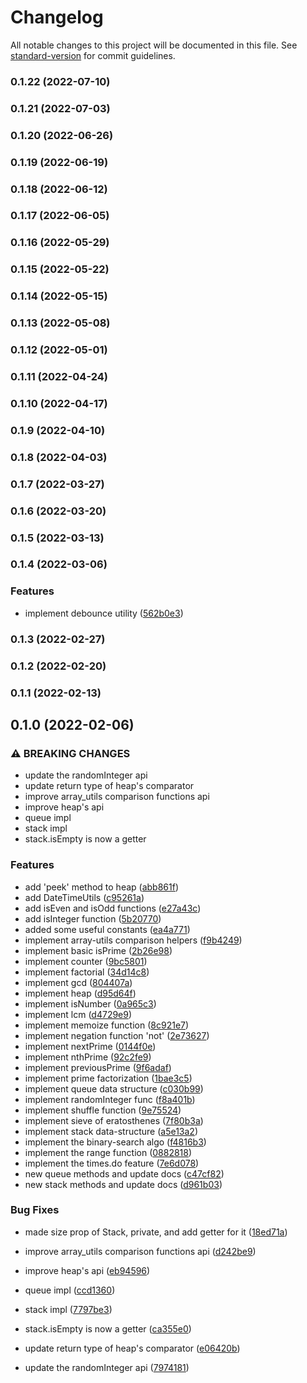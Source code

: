# Changelog

All notable changes to this project will be documented in this file. See [standard-version](https://github.com/conventional-changelog/standard-version) for commit guidelines.

### 0.1.22 (2022-07-10)

### 0.1.21 (2022-07-03)

### 0.1.20 (2022-06-26)

### 0.1.19 (2022-06-19)

### 0.1.18 (2022-06-12)

### 0.1.17 (2022-06-05)

### 0.1.16 (2022-05-29)

### 0.1.15 (2022-05-22)

### 0.1.14 (2022-05-15)

### 0.1.13 (2022-05-08)

### 0.1.12 (2022-05-01)

### 0.1.11 (2022-04-24)

### 0.1.10 (2022-04-17)

### 0.1.9 (2022-04-10)

### 0.1.8 (2022-04-03)

### 0.1.7 (2022-03-27)

### 0.1.6 (2022-03-20)

### 0.1.5 (2022-03-13)

### 0.1.4 (2022-03-06)


### Features

* implement debounce utility ([562b0e3](https://vighnesh153/vighnesh153/py-utils/commit/562b0e3c0102b1c28f0bcd42a545beaee7bd1e15))

### 0.1.3 (2022-02-27)

### 0.1.2 (2022-02-20)

### 0.1.1 (2022-02-13)

## 0.1.0 (2022-02-06)


### ⚠ BREAKING CHANGES

* update the randomInteger api
* update return type of heap's comparator
* improve array_utils comparison functions api
* improve heap's api
* queue impl
* stack impl
* stack.isEmpty is now a getter

### Features

* add 'peek' method to heap ([abb861f](https://vighnesh153/vighnesh153/py-utils/commit/abb861f788705c9a58049f379b43fb9158ebbd4b))
* add DateTimeUtils ([c95261a](https://vighnesh153/vighnesh153/py-utils/commit/c95261af61514aa3bd012a99509193e249305725))
* add isEven and isOdd functions ([e27a43c](https://vighnesh153/vighnesh153/py-utils/commit/e27a43ce76acee60a647ef8c66747db84c9b090a))
* add isInteger function ([5b20770](https://vighnesh153/vighnesh153/py-utils/commit/5b2077077fdd628f0e2558b4f21d22aa07c75a5b))
* added some useful constants ([ea4a771](https://vighnesh153/vighnesh153/py-utils/commit/ea4a771e0eb045198448aebb29e05ca23d37cecd))
* implement array-utils comparison helpers ([f9b4249](https://vighnesh153/vighnesh153/py-utils/commit/f9b4249c6f61ed1dc65303573062bfb200a9a940))
* implement basic isPrime ([2b26e98](https://vighnesh153/vighnesh153/py-utils/commit/2b26e98084bfb6547d7ca8373529048483ee611a))
* implement counter ([9bc5801](https://vighnesh153/vighnesh153/py-utils/commit/9bc5801e9815c8d3c23523f29c0869c9839e9dcc))
* implement factorial ([34d14c8](https://vighnesh153/vighnesh153/py-utils/commit/34d14c886ece7aaa1b183386d5da30169acc3c8a))
* implement gcd ([804407a](https://vighnesh153/vighnesh153/py-utils/commit/804407a21bcdb872d78121260a86eb234453585d))
* implement heap ([d95d64f](https://vighnesh153/vighnesh153/py-utils/commit/d95d64fe80d26ce5675db0c7099818279195bd11))
* implement isNumber ([0a965c3](https://vighnesh153/vighnesh153/py-utils/commit/0a965c3d9b700d83b3ded12be0ce20353c22a451))
* implement lcm ([d4729e9](https://vighnesh153/vighnesh153/py-utils/commit/d4729e9c47b24ea8d306d05648675c75048bed8b))
* implement memoize function ([8c921e7](https://vighnesh153/vighnesh153/py-utils/commit/8c921e726e2ee9feb9a82b691e9e495b4b23e0d3))
* implement negation function 'not' ([2e73627](https://vighnesh153/vighnesh153/py-utils/commit/2e73627934ac964d4d4467d45e97912516ef49a6))
* implement nextPrime ([0144f0e](https://vighnesh153/vighnesh153/py-utils/commit/0144f0eb34a1d58447e3ba745da59d74380a2297))
* implement nthPrime ([92c2fe9](https://vighnesh153/vighnesh153/py-utils/commit/92c2fe934668716d1094572d402864878b0991b9))
* implement previousPrime ([9f6adaf](https://vighnesh153/vighnesh153/py-utils/commit/9f6adaf75f1e1cc4ade73c2ce8850eea521ebdbb))
* implement prime factorization ([1bae3c5](https://vighnesh153/vighnesh153/py-utils/commit/1bae3c5c008ba7acc96f2e6ff81fb20330eb2352))
* implement queue data structure ([c030b99](https://vighnesh153/vighnesh153/py-utils/commit/c030b991d265a05387500331e9246bdab3f8c654))
* implement randomInteger func ([f8a401b](https://vighnesh153/vighnesh153/py-utils/commit/f8a401b30a33bcdba8b17f8635ea5206bacc89f7))
* implement shuffle function ([9e75524](https://vighnesh153/vighnesh153/py-utils/commit/9e755247fa474adad43b9b6288608fe532ee33b5))
* implement sieve of eratosthenes ([7f80b3a](https://vighnesh153/vighnesh153/py-utils/commit/7f80b3ac7136f2a695bb2591afc1837eafd0b6b3))
* implement stack data-structure ([a5e13a2](https://vighnesh153/vighnesh153/py-utils/commit/a5e13a2a337c8147c802aa831d64834142438eb4))
* implement the binary-search algo ([f4816b3](https://vighnesh153/vighnesh153/py-utils/commit/f4816b31a51daaff2c67e2f1e9dcc01a0357bdd8))
* implement the range function ([0882818](https://vighnesh153/vighnesh153/py-utils/commit/088281802ad7dafc34295aa8fbbbfbce1bbac411))
* implement the times.do feature ([7e6d078](https://vighnesh153/vighnesh153/py-utils/commit/7e6d078cbe5fcca2cd92c30558072d8bebe744d1))
* new queue methods and update docs ([c47cf82](https://vighnesh153/vighnesh153/py-utils/commit/c47cf8269e1a77c0481f0309eac09a8d765d77fc))
* new stack methods and update docs ([d961b03](https://vighnesh153/vighnesh153/py-utils/commit/d961b03148eb2f945de76bab70b75818fcc8b353))


### Bug Fixes

* made size prop of Stack, private, and add getter for it ([18ed71a](https://vighnesh153/vighnesh153/py-utils/commit/18ed71a6720a79c425b16ee405b1a27342d52caa))


* improve array_utils comparison functions api ([d242be9](https://vighnesh153/vighnesh153/py-utils/commit/d242be9b332300a2e172cabaf6dddc4df3b1da4f))
* improve heap's api ([eb94596](https://vighnesh153/vighnesh153/py-utils/commit/eb94596ccb6669bdf1ef13399fa3d6eb1db87225))
* queue impl ([ccd1360](https://vighnesh153/vighnesh153/py-utils/commit/ccd13602085142a6c1878c03e66be0883e4453ab))
* stack impl ([7797be3](https://vighnesh153/vighnesh153/py-utils/commit/7797be353a3e0dcd968587f204fd5d89e5d4a363))
* stack.isEmpty is now a getter ([ca355e0](https://vighnesh153/vighnesh153/py-utils/commit/ca355e0bc3eab3264e77ca4a8221c56aab194732))
* update return type of heap's comparator ([e06420b](https://vighnesh153/vighnesh153/py-utils/commit/e06420bdc5c8b80c28fcec98c9a23ee8fc6db483))
* update the randomInteger api ([7974181](https://vighnesh153/vighnesh153/py-utils/commit/7974181e025f4eb08ba9a8e49675641e1dc24fea))
